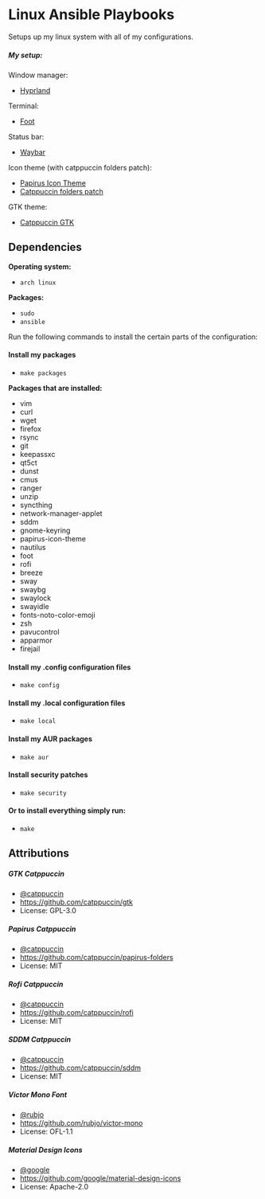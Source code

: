 # Linux Ansible Playbooks 

Setups up my linux system with all of my configurations.

##### My setup:

Window manager:
- [Hyprland](https://hyprland.org/)

Terminal:
- [Foot](https://codeberg.org/dnkl/foot)

Status bar:
- [Waybar](https://github.com/Alexays/Waybar)

Icon theme (with catppuccin folders patch):
- [Papirus Icon Theme](https://github.com/PapirusDevelopmentTeam/papirus-icon-theme)
- [Catppuccin folders patch](https://github.com/catppuccin/papirus-folders)

GTK theme:
- [Catppuccin GTK](https://github.com/catppuccin/gtk)


## Dependencies

**Operating system:**

- `arch linux`

**Packages:**

- `sudo`
- `ansible`

Run the following commands to install the certain parts of the configuration:

#### Install my packages

- `make packages`

**Packages that are installed:**

- vim
- curl
- wget
- firefox
- rsync
- git
- keepassxc
- qt5ct
- dunst
- cmus
- ranger
- unzip
- syncthing
- network-manager-applet
- sddm
- gnome-keyring
- papirus-icon-theme
- nautilus
- foot
- rofi
- breeze
- sway
- swaybg
- swaylock
- swayidle
- fonts-noto-color-emoji
- zsh
- pavucontrol
- apparmor
- firejail


#### Install my .config configuration files

- `make config`

#### Install my .local configuration files

- `make local`

#### Install my AUR packages

- `make aur`

#### Install security patches

- `make security`

#### Or to install everything simply run:

- `make`

## Attributions

##### GTK Catppuccin
- [@catppuccin](https://github.com/catppuccin)
- https://github.com/catppuccin/gtk
- License: GPL-3.0

##### Papirus Catppuccin
- [@catppuccin](https://github.com/catppuccin)
- https://github.com/catppuccin/papirus-folders
- License: MIT

##### Rofi Catppuccin
- [@catppuccin](https://github.com/catppuccin)
- https://github.com/catppuccin/rofi
- License: MIT

##### SDDM Catppuccin
- [@catppuccin](https://github.com/catppuccin)
- https://github.com/catppuccin/sddm
- License: MIT

##### Victor Mono Font
- [@rubjo](https://github.com/rubjo)
- https://github.com/rubjo/victor-mono
- License: OFL-1.1

##### Material Design Icons
- [@google](https://github.com/google)
- https://github.com/google/material-design-icons
- License: Apache-2.0
